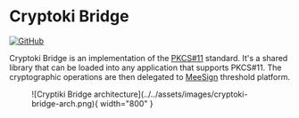 # Cryptoki Bridge

[![GitHub](https://img.shields.io/badge/github-%23121011.svg?style=for-the-badge&logo=github&logoColor=white)](https://github.com/KristianMika/cryptoki-bridge)

Cryptoki Bridge is an implementation of the [PKCS#11](https://docs.oasis-open.org/pkcs11/pkcs11-base/v3.0/csprd01/pkcs11-base-v3.0-csprd01.html) standard. It's a shared library that can be loaded into any application that supports PKCS#11. The cryptographic operations are then delegated to [MeeSign](https://meesign.crocs.fi.muni.cz/) threshold platform.

<figure markdown="span">
  ![Cryptiki Bridge architecture](../../assets/images/cryptoki-bridge-arch.png){ width="800" }
</figure>
